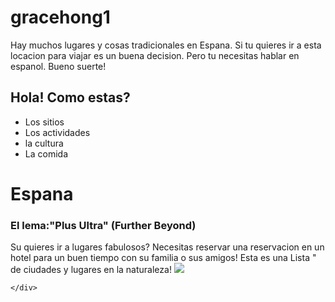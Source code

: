# gracehong1
<!DOCTYPE html>
<html>

<body>
Hay muchos lugares y cosas tradicionales en Espana. Si tu quieres ir a esta locacion para viajar es un buena decision. 
</body>

</html>
<!DOCTYPE html>
<html>
  <head>Pero tu necesitas hablar en espanol. Bueno suerte!</head>
  <title>"Plus Ultra"(Further Beyond)</title>
  <meta charset="utf-8"/>
  <link rel="stylesheet" type="text/css" href="main.css">
</head>
<body>
  <div class="container">
    <div class="nav">
      <h2>Hola! Como estas?</h2>
      <ul>
        <li>Los sitios</li>
        <li>Los actividades</li>
        <li>la cultura</li>
        <li>La comida</li>
      </ul>
    </div>
    <div class="main">
      <h1>Espana</h1>
      <h3>El lema:"Plus Ultra" (Further Beyond)</h3>
      <p>Su quieres ir a lugares fabulosos? Necesitas reservar una reservacion en un hotel para un buen tiempo con su familia o sus amigos! Esta es una Lista "</a> de ciudades y lugares en la naturaleza! 

<img src= "http://1.bp.blogspot.com/-Ezs-YZg1LdM/UdbI_YnjifI/AAAAAAAAazg/QALwizn6tus/s640/barcelona+1.jpg">
</img>
</p>
      
    </div>
  </div>
</body>
</html>
<img src= "
